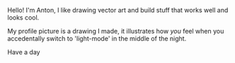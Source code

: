 Hello! I'm Anton, I like drawing vector art and build stuff that works well and looks cool.

My profile picture is a drawing I made, it illustrates how <em>you</em> feel when you accedentally switch to 'light-mode' in the middle of the night.

Have a day
